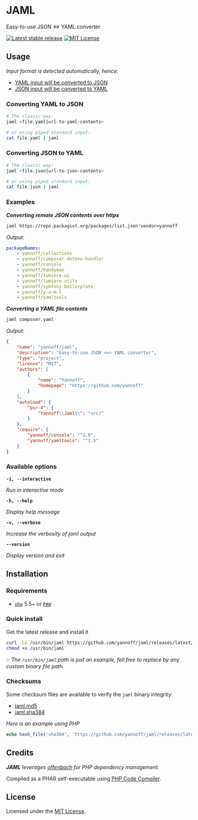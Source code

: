 # JAML

Easy-to-use JSON <=> YAML converter

[![Latest stable release](https://img.shields.io/badge/Release-1.3.1-blue)](https://github.com/yannoff/jaml/releases/latest "Latest stable release")
[![MIT License](https://img.shields.io/badge/License-MIT-lightgrey)](https://github.com/yannoff/jaml/blob/master/LICENSE "MIT License")

## Usage

_Input format is detected automatically, hence:_

- [YAML input will be converted to JSON](#converting-yaml-to-json)
- [JSON input will be converted to YAML](#converting-json-to-yaml)

### Converting YAML to JSON

```bash
# The classic way:
jaml <file.yaml|url-to-yaml-contents>

# or using piped standard input:
cat file.yaml | jaml
```

### Converting JSON to YAML

```bash
# The classic way:
jaml <file.json|url-to-json-contents>

# or using piped standard input:
cat file.json | jaml
```

### Examples

_**Converting remote JSON contents over https**_

```bash
jaml https://repo.packagist.org/packages/list.json?vendor=yannoff
```

_Output:_

```yaml
packageNames:
    - yannoff/collections
    - yannoff/composer-dotenv-handler
    - yannoff/console
    - yannoff/handyman
    - yannoff/lumiere-ui
    - yannoff/lumiere-utils
    - yannoff/symfony-boilerplate
    - yannoff/y-a-m-l
    - yannoff/yamltools
```

_**Converting a YAML file contents**_

```bash
jaml composer.yaml
```

_Output:_

```json
{
    "name": "yannoff/jaml",
    "description": "Easy-to-use JSON <=> YAML converter",
    "type": "project",
    "license": "MIT",
    "authors": [
        {
            "name": "Yannoff",
            "homepage": "https://github.com/yannoff"
        }
    ],
    "autoload": {
        "psr-4": {
            "Yannoff\\Jaml\\": "src/"
        }
    },
    "require": {
        "yannoff/console": "^2.0",
        "yannoff/yamltools": "^1.5"
    }
}
```

### Available options

**`-i, --interactive`**

*Run in interactive mode*

**`-h, --help`**

*Display help message*

**`-v, --verbose`**

*Increase the verbosity of jaml output*

**`--version`**

*Display version and exit*

## Installation

### Requirements

- [`php`](https://www.php.net/) 5.5+ or [`PAW`](https://github.com/yannoff/p-a-w)

### Quick install

Get the latest release and install it

```bash
curl -Lo /usr/bin/jaml https://github.com/yannoff/jaml/releases/latest/download/jaml
chmod +x /usr/bin/jaml
```

:bulb: _The `/usr/bin/jaml` path is just an example, fell free to replace by any custom binary file path._

### Checksums

Some checksum files are available to verify the `jaml` binary integrity:

- [jaml.md5](https://github.com/yannoff/jaml/releases/latest/download/jaml.md5)
- [jaml.sha384](https://github.com/yannoff/jaml/releases/latest/download/jaml.sha384)

_Here is an example using PHP_

```php
echo hash_file('sha384', 'https://github.com/yannoff/jaml/releases/latest/download/jaml');
```

## Credits

_**JAML** leverages [offenbach](https://github.com/yannoff/offenbach) for PHP dependency management._

Compiled as a PHAR self-executable using [PHP Code Compiler](https://github.com/yannoff/phpcc).

## License

Licensed under the [MIT License](LICENSE).
